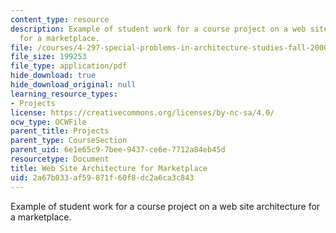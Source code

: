 ```yaml
---
content_type: resource
description: Example of student work for a course project on a web site architecture
  for a marketplace.
file: /courses/4-297-special-problems-in-architecture-studies-fall-2000/2a67b033af59871f60f8dc2a6ca3c843_LinBu.pdf
file_size: 199253
file_type: application/pdf
hide_download: true
hide_download_original: null
learning_resource_types:
- Projects
license: https://creativecommons.org/licenses/by-nc-sa/4.0/
ocw_type: OCWFile
parent_title: Projects
parent_type: CourseSection
parent_uid: 6e1e65c9-7bee-9437-ce6e-7712a84eb45d
resourcetype: Document
title: Web Site Architecture for Marketplace
uid: 2a67b033-af59-871f-60f8-dc2a6ca3c843
---
```

Example of student work for a course project on a web site architecture for a marketplace.